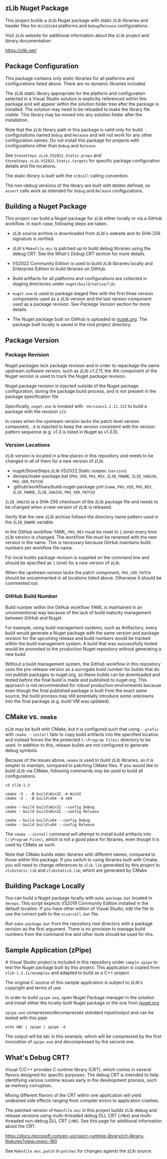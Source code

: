 ## zLib Nuget Package

This project builds a zLib Nuget package with static zLib
libraries and header files  for `Win32`/`x64` platforms and
`Debug`/`Release` configurations.

Visit zLib website for additional information about the zLib
project and library documentation:

https://zlib.net/

## Package Configuration

This package contains only static libraries for all platforms
and configurations listed above. There are no dynamic libraries
included.

The zLib static library appropriate for the platform and
configuration selected in a Visual Studio solution is explicitly
referenced within this package and will appear within the solution
folder tree after the package is installed. The solution may need
to be reloaded to make the library file visible. This library may
be moved into any solution folder after the installation.

Note that the zLib library path in this package is valid only
for build configurations named `Debug` and `Release` and will
not work for any other configuration names. Do not install this
package for projects with configurations other than `Debug` and
`Release`.

See `StoneSteps.zLib.VS2022.Static.props` and
`StoneSteps.zLib.VS2022.Static.targets`
for specific package configuration details and file locations.

The static library is built with the `stdcall` calling convention.

The non-debug versions of the library are built with `NDEBUG`
defined, so `assert` calls work as intended for `Debug` and
`Release` configurations.

## Building a Nuget Package

This project can build a Nuget package for zLib either locally
or via a GitHub workflow. In each case, following steps are taken.

  * zLib source archive is downloaded from zLib's website and
    its SHA-256 signature is verified.

  * zLib's `Makefile.msc` is patched up to build debug libraries
    using the debug CRT. See the _What's Debug CRT_ section for
    more details.

  * VS2022 Community Edition is used to build zLib libraries
    locally and Enterprise Edition to build libraries on GitHub.

  * Build artifacts for all platforms and configurations are
    collected in staging directories under `nuget/build/native/lib`.

  * `nuget.exe` is used to package staged files with the first
    three version components used as a zLib version and the last
    version component used as a package revision. See _Package
    Version_ section for more details.

  * The Nuget package built on GitHub is uploaded to [nuget.org][].
    The package built locally is saved in the root project
    directory.

## Package Version

### Package Revision

Nuget packages lack package revision and in order to repackage
the same upstream software version, such as zLib v1.2.11, the
4th component of the Nuget version is used to track the Nuget
package revision.

Nuget package revision is injected outside of the Nuget package
configuration, during the package build process, and is not present
in the package specification file.

Specifically, `nuget.exe` is invoked with `-Version=1.2.11.123`
to build a package with the revision `123`.

In cases when the upstream version lacks the patch level version
component, `.0` is injected to keep the version consistent with
the version pattern sequence (e.g. v1.3 is listed in Nuget as
v1.3.0).

### Version Locations

zLib version is located in a few places in this repository and
needs to be changed in all of them for a new version of zLib.

  * nuget/StoneSteps.zLib.VS2022.Static.nuspec (`version`)
  * devops/make-package.bat (`PKG_VER`, `PKG_REV`, `ZLIB_FNAME`,
    `ZLIB_SHA256`, `PKG_VER_PATCH`)
  * .github/workflows/build-nuget-package.yml (`name`, `PKG_VER`,
    `PKG_REV`, `ZLIB_FNAME`, `ZLIB_SHA256`, `PKG_VER_PATCH`)

`ZLIB_SHA256` ia a SHA-256 checksum of the zLib package file and
needs to be changed when a new version of zLib is released.

Verify that the new zLib archive follows the directory name
pattern used in the `ZLIB_DNAME` variable.

In the GitHub workflow YAML, `PKG_REV` must be reset to `1` (one)
every time zLib version is changed. The workflow file must be
renamed with the new version in the name. This is necessary because
GitHub maintains build numbers per workflow file name.

For local builds package revision is supplied on the command line
and should be specified as `1` (one) for a new version of zLib.

When the upstream version lacks the patch component, `PKG_VER_PATCH`
should be uncommented in all locations listed above. Otherwise it
should be commented out.

### GitHub Build Number

Build number within the GitHub workflow YAML is maintained in an
unconventional way because of the lack of build maturity management
between GitHub and Nuget.

For example, using build management systems, such as Artifactory,
every build would generate a Nuget package with the same version
and package revision for the upcoming release and build numbers
would be tracked within the build management system. A build that
was successfully tested would be promoted to the production Nuget
repository without generating a new build.

Without a build management system, the GitHub workflow in this
repository uses the pre-release version as a surrogate build
number for builds that do not publish packages to nuget.org,
so these builds can be downloaded and tested before the final
build is made and published to nuget.org. This approach is not
recommended for robust production environments because even
though the final published package is built from the exact
same source, the build process may still potentially introduce 
some unknowns into the final package (e.g. build VM was updated).

## CMake vs. `nmake`

zLib may be built with CMake, but it is configured such that
using `--prefix` with `cmake --install` fails to copy build
artifacts into the specified location and instead forces the
the protected `C:\Program Files\` directory to be used. In
addition to this, release builds are not configured to
generate debug symbols.

Because of the issues above, `nmake` is used to build zLib
libraries, as it is simpler to maintain, sompared to patching
CMake files. If you would like to build zLib via CMake,
following commands may be used to build all configurations.

    cd zlib-1.3

    cmake -S . -B build\Win32 -A Win32
    cmake -S . -B build\x64 -A x64

    cmake --build build\Win32 --config Debug
    cmake --build build\Win32 --config Release

    cmake --build build\x64 --config Debug
    cmake --build build\x64 --config Release

The `cmake --install` command will attempt to install build
artifacts into `C:\Program Files\`, which is not a good place
for libraries, even though it is used by CMake as such.

Note that CMake builds static libraries with different
names, compared to those within this package. If you switch
to using libraries built with Cmake, you will need to change
references to `zlib.lib` generated by this project to
`zlibstatic.lib` and `zlibstaticd.lib`, which are generated
by CMake.

## Building Package Locally

You can build a Nuget package locally with `make-package.bat`
located in `devops`. This script expects VS2019 Community Edition
installed in the default location. If you have other edition of
Visual Studio, edit the file to use the correct path to the
`vcvarsall.bat` file.

Run `make-package.bat` from the repository root directory with a
package revision as the first argument. There is no provision to
manage build numbers from the command line and other tools should
be used for this.

## Sample Application (zPipe)

A Visual Studio project is included in this repository under
`sample-zpipe` to test the Nuget package built by this project.
This application is copied from `zlib-1.2.11/examples` and
adapted to build as a C++ project.

The original C source of this sample application is subject
to zLib's copyright and terms of use.

In order to build `zpipe.exe`, open Nuget Package manager in
the solution and install either the locally-built Nuget package
or the one from [nuget.org][].

`zpipe.exe` compresses/decompresses standard input/output and
can be tested with this pipe:

    echo ABC | zpipe | zpipe -d

The output will be `ABC` in this example, which will be compressed
by the first invocation of `zpipe.exe` and decompressed by the
second one.

## What's Debug CRT?

Visual C/C++ provides C runtime library (CRT), which comes
in several flavors designed for specific purposes. The debug
CRT is intended to help identifying various runtime issues
early in the development process, such as memory corruption.

Mixing different flavors of the CRT within one application
will yield undesired side effects ranging from compiler errors
to application crashes.

The patched version of `Makefile.msc` in this project builds
zLib debug and release versions using multi-threaded debug DLL
CRT (`/MDd`) and multi-threaded non-debug DLL CRT (`/MD`). See
this page for additional information about the CRT.

https://docs.microsoft.com/en-us/cpp/c-runtime-library/crt-library-features?view=msvc-160

See `Makefile.msc.patch` in `patches` for changes against the
zLib source.

[nuget.org]: https://www.nuget.org/packages/StoneSteps.zLib.VS2022.Static/
